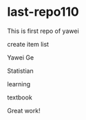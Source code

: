 # last-repo110
This is first repo of yawei

create item list

Yawei Ge 

Statistian

learning

textbook



Great work!
